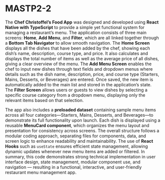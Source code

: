 # MASTP2-2


The **Chef Christoffel’s Food App** was designed and developed using **React Native with TypeScript** to provide a simple yet functional system for managing a restaurant’s menu. The application consists of three main screens: **Home**, **Add Menu**, and **Filter**, which are all linked together through a **Bottom Tab Navigator** to allow smooth navigation. The **Home Screen** displays all the dishes that have been added by the chef, showing each dish’s name, description, course type, and price. It also calculates and displays the total number of items as well as the average price of all dishes, giving a clear overview of the menu. The **Add Menu Screen** enables the chef to input new dishes through text fields and dropdown menus where details such as the dish name, description, price, and course type (Starters, Mains, Desserts, or Beverages) are entered. Once saved, the new item is automatically added to the main list and stored in the application’s state. The **Filter Screen** allows users or guests to view dishes by selecting a specific course category from a dropdown menu, displaying only the relevant items based on that selection.

The app also includes a **preloaded dataset** containing sample menu items across all four categories—Starters, Mains, Desserts, and Beverages—to demonstrate its full functionality upon launch. Each dish is displayed using a reusable **MenuCard component**, which organizes the menu layout and presentation for consistency across screens. The overall structure follows a modular coding approach, separating files for components, data, and screen logic to enhance readability and maintainability. The use of **React Hooks** such as `useState` ensures efficient state management, allowing dynamic updates whenever new menu items are added or filtered. In summary, this code demonstrates strong technical implementation in user interface design, state management, modular component use, and navigation — resulting in a functional, interactive, and user-friendly restaurant menu management app.




